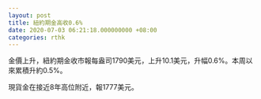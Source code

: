 ```yaml
---
layout: post
title: 紐約期金高收0.6%
date: 2020-07-03 06:21:18.000000000 +08:00
categories: rthk
---
```


金價上升，紐約期金收市報每盎司1790美元，上升10.1美元，升幅0.6%。本周以來累積升約0.5%。

現貨金在接近8年高位附近，報1777美元。
